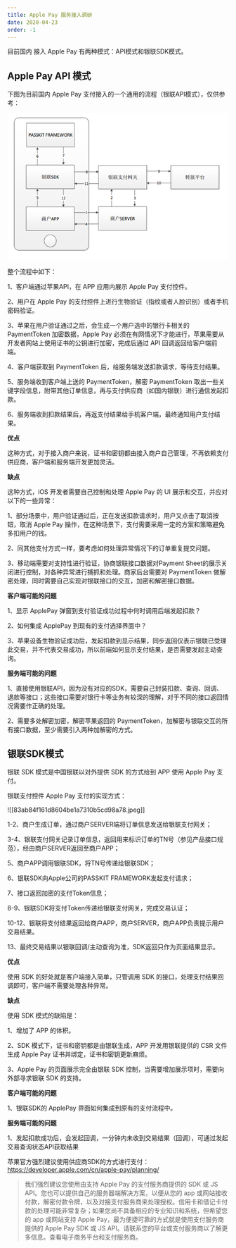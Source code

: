 ```yaml
---
title: Apple Pay 服务接入调研
date: 2020-04-23
order: -1
---
```


目前国内 接入 Apple Pay 有两种模式：API模式和银联SDK模式。

## Apple Pay API 模式

下图为目前国内 Apple Pay 支付接入的一个通用的流程（银联API模式），仅供参考：


![](/blog/imgs/ca637d39bd4a247bafc75d909d75f8d7.png)

整个流程中如下：

1、客户端通过苹果API，在 APP 应用内展示 Apple Pay 支付控件。 

2、用户在 Apple Pay 的支付控件上进行生物验证（指纹或者人脸识别）或者手机密码验证。

3、苹果在用户验证通过之后，会生成一个用户选中的银行卡相关的 PaymentToken 加密数据，Apple Pay 必须在有网情况下才能进行，苹果需要从开发者网站上使用证书的公钥进行加密，完成后通过 API 回调返回给客户端前端。 

4、客户端获取到 PaymentToken 后，给服务端发送扣款请求，等待支付结果。 

5、服务端收到客户端上送的 PaymentToken，解密 PaymentToken 取出一些关键字段信息，附带其他订单信息，再与支付供应商（如国内银联）进行通信发起扣款。

6、服务端收到扣款结果后，再返支付结果给手机客户端，最终通知用户支付结果。

**优点**

这种方式，对于接入商户来说，证书和密钥都由接入商户自己管理，不再依赖支付供应商，客户端和服务端开发更加灵活。

**缺点**

这种方式，iOS 开发者需要自己控制和处理 Apple Pay 的 UI 展示和交互，并应对以下的一些异常： 

1、部分场景中，用户验证通过后，正在发送扣款请求时，用户又点击了取消按钮，取消 Apple Pay 操作，在这种场景下，支付需要采用一定的方案和策略避免多扣用户的钱。 

2、同其他支付方式一样，要考虑如何处理异常情况下的订单重复提交问题。

3、移动端需要对支持性进行验证，协商银联接口数据对Payment Sheet的展示关闭进行控制，对各种异常进行捕抓和处理。商家后台需要对 PaymentToken 做解密处理，同时需要自己实现对银联接口的交互，加密和解密接口数据。

**客户端可能的问题**

1、显示 ApplePay 弹窗到支付验证成功过程中何时调用后端发起扣款？

2、如何集成 ApplePay 到现有的支付选择界面中？

3、苹果设备生物验证成功后，发起扣款到显示结果，同步返回仅表示银联已受理此交易，并不代表交易成功，所以前端如何显示支付结果，是否需要发起主动查询。

**服务端可能的问题**

1、直接使用银联API，因为没有对应的SDK，需要自己封装扣款、查询、回调、退款等接口；这些接口需要对银行卡等业务有较深的理解，对于不同的接口返回情况需要作正确的处理。

2、需要多处解密加密，解密苹果返回的 PaymentToken，加解密与银联交互的所有接口数据，至少需要引入两种加解密的方式。

## 银联SDK模式

银联 SDK 模式是中国银联以对外提供 SDK 的方式给到 APP 使用 Apple Pay 支付。

银联支付控件 Apple Pay 支付的实现方式：

![[83ab84f161d8604be1a7310b5cd98a78.jpeg]]

1-2、商户生成订单，通过商户SERVER端将订单信息发送给银联支付网关；

3-4、银联支付网关记录订单信息，返回用来标识订单的TN号（参见产品接口规范），经由商户SERVER返回至商户APP；

5、商户APP调用银联SDK，将TN号传递给银联SDK；

6、银联SDK向Apple公司的PASSKIT FRAMEWORK发起支付请求；

7、接口返回加密的支付Token信息；

8-9、银联SDK将支付Token传递给银联支付网关，完成交易认证；

10-12、银联将支付结果返回给商户APP，商户SERVER，商户APP负责提示用户交易结果。

13、最终交易结果以银联回调/主动查询为准，SDK返回只作为页面结果显示。

**优点**

使用 SDK 的好处就是客户端接入简单，只管调用 SDK 的接口，处理支付结果回调即可，客户端不需要处理各种异常。

**缺点**

使用 SDK 模式的缺陷是：

1、增加了 APP 的体积。

2、SDK 模式下，证书和密钥都是由银联生成，APP 开发用银联提供的 CSR 文件生成 Apple Pay 证书并绑定，证书和密钥更新麻烦。 

3、Apple Pay 的页面展示完全由银联 SDK 控制，当需要增加展示项时，需要向外部寻求银联 SDK 的支持。

**客户端可能的问题**

1、银联SDK的 ApplePay 界面如何集成到原有的支付流程中。

**服务端可能的问题**

1、发起扣款成功后，会发起回调，一分钟内未收到交易结果（回调），可通过发起交易查询状态API获取结果

苹果官方强烈建议使用供应商SDK的方式进行支付：https://developer.apple.com/cn/apple-pay/planning/

<blockquote>
我们强烈建议您使用由支持 Apple Pay 的支付服务商提供的 SDK 或 JS API。您也可以提供自己的服务器端解决方案，以便从您的 app 或网站接收付款，解密付款令牌，以及对接支付服务商来处理授权。信用卡和借记卡付款的处理可能非常复杂；如果您尚不具备相应的专业知识和系统，但希望您的 app 或网站支持 Apple Pay，最为便捷可靠的方式就是使用支付服务商提供的 Apple Pay SDK 或 JS API。请联系您的平台或支付服务商以了解更多信息。查看电子商务平台和支付服务商。
</blockquote>